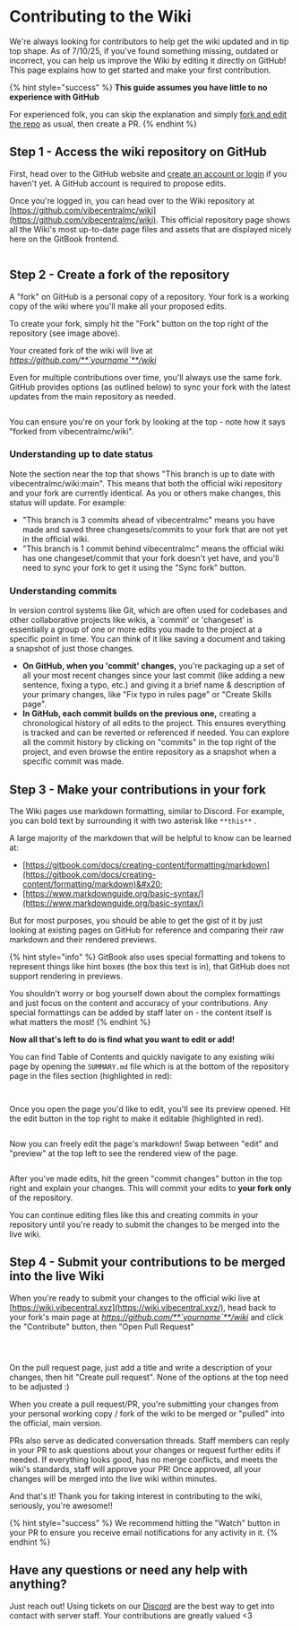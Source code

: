 # Contributing to the Wiki

We're always looking for contributors to help get the wiki updated and in tip top shape. As of 7/10/25, if you've found something missing, outdated or incorrect, you can help us improve the Wiki by editing it directly on GitHub! This page explains how to get started and make your first contribution.

{% hint style="success" %}
**This guide assumes you have little to no experience with GitHub**

For experienced folk, you can skip the explanation and simply [fork and edit the repo](https://github.com/vibecentralmc/wiki) as usual, then create a PR.
{% endhint %}

## Step 1 - Access the wiki repository on GitHub

First, head over to the GitHub website and [create an account or login](https://github.com/) if you haven't yet. A GitHub account is required to propose edits.

Once you're logged in, you can head over to the Wiki repository at [https://github.com/vibecentralmc/wiki](https://github.com/vibecentralmc/wiki). This official repository page shows all the Wiki's most up-to-date page files and assets that are displayed nicely here on the GitBook frontend.

<figure><img src=".gitbook/assets/image.png" alt=""><figcaption></figcaption></figure>

## Step 2 - Create a fork of the repository

A "fork" on GitHub is a personal copy of a repository. Your fork is a working copy of the wiki where you'll make all your proposed edits.

To create your fork, simply hit the "Fork" button on the top right of the repository (see image above).

Your created fork of the wiki will live at _https://github.com/**`yourname`**/wiki_

Even for multiple contributions over time, you'll always use the same fork. GitHub provides options (as outlined below) to sync your fork with the latest updates from the main repository as needed.

<figure><img src=".gitbook/assets/image (1).png" alt=""><figcaption></figcaption></figure>

You can ensure you're on your fork by looking at the top - note how it says "forked from vibecentralmc/wiki".

### Understanding up to date status

Note the section near the top that shows "This branch is up to date with vibecentralmc/wiki:main". This means that both the official wiki repository and your fork are currently identical. As you or others make changes, this status will update. For example:

* "This branch is 3 commits ahead of vibecentralmc" means you have made and saved three changesets/commits to your fork that are not yet in the official wiki.
* "This branch is 1 commit behind vibecentralmc" means the official wiki has one changeset/commit that your fork doesn't yet have, and you'll need to sync your fork to get it using the "Sync fork" button.

### **Understanding commits**

In version control systems like Git, which are often used for codebases and other collaborative projects like wikis, a 'commit' or 'changeset' is essentially a group of one or more edits you made to the project at a specific point in time. You can think of it like saving a document and taking a snapshot of just those changes.

* **On GitHub, when you 'commit' changes,** you're packaging up a set of all your most recent changes since your last commit (like adding a new sentence, fixing a typo, etc.) and giving it a brief name & description of your primary changes, like "Fix typo in rules page" or "Create Skills page".
* **In GitHub, each commit builds on the previous one,** creating a chronological history of all edits to the project. This ensures everything is tracked and can be reverted or referenced if needed. You can explore all the commit history by clicking on "commits" in the top right of the project, and even browse the entire repository as a snapshot when a specific commit was made.

## Step 3 - Make your contributions in your fork

The Wiki pages use markdown formatting, similar to Discord. For example, you can bold text by surrounding it with two asterisk like `**this**` .

A large majority of the markdown that will be helpful to know can be learned at:

* [https://gitbook.com/docs/creating-content/formatting/markdown](https://gitbook.com/docs/creating-content/formatting/markdown)&#x20;
* [https://www.markdownguide.org/basic-syntax/](https://www.markdownguide.org/basic-syntax/)

But for most purposes, you should be able to get the gist of it by just looking at existing pages on GitHub for reference and comparing their raw markdown and their rendered previews.

{% hint style="info" %}
GitBook also uses special formatting and tokens to represent things like hint boxes (the box this text is in), that GitHub does not support rendering in previews.

You shouldn't worry or bog yourself down about the complex formattings and just focus on the content and accuracy of your contributions. Any special formattings can be added by staff later on - the content itself is what matters the most!
{% endhint %}

**Now all that's left to do is find what you want to edit or add!**

You can find Table of Contents and quickly navigate to any existing wiki page by opening the `SUMMARY.md` file which is at the bottom of the repository page in the files section (highlighted in red):

<figure><img src=".gitbook/assets/image (5).png" alt=""><figcaption></figcaption></figure>

<figure><img src=".gitbook/assets/image (4).png" alt=""><figcaption></figcaption></figure>

Once you open the page you'd like to edit, you'll see its preview opened. Hit the edit button in the top right to make it editable (highlighted in red).

<figure><img src=".gitbook/assets/image (44).png" alt=""><figcaption></figcaption></figure>

Now you can freely edit the page's markdown! Swap between "edit" and "preview" at the top left to see the rendered view of the page.

<figure><img src=".gitbook/assets/image (46).png" alt=""><figcaption></figcaption></figure>

After you've made edits, hit the green "commit changes" button in the top right and explain your changes. This will commit your edits to **your fork only** of the repository.

You can continue editing files like this and creating commits in your repository until you're ready to submit the changes to be merged into the live wiki.

## Step 4 - Submit your contributions to be merged into the live Wiki

When you're ready to submit your changes to the official wiki live at [https://wiki.vibecentral.xyz](https://wiki.vibecentral.xyz/), head back to your fork's main page at _https://github.com/**`yourname`**/wiki_ and click the "Contribute" button, then "Open Pull Request"&#x20;

<figure><img src=".gitbook/assets/image (47).png" alt=""><figcaption></figcaption></figure>

<figure><img src=".gitbook/assets/image (48).png" alt=""><figcaption></figcaption></figure>

<figure><img src=".gitbook/assets/image (49).png" alt=""><figcaption></figcaption></figure>

On the pull request page, just add a title and write a description of your changes, then hit "Create pull request". None of the options at the top need to be adjusted :)&#x20;

When you create a pull request/PR, you're submitting your changes from your personal working copy / fork of the wiki to be merged or "pulled" into the official, main version.

PRs also serve as dedicated conversation threads. Staff members can reply in your PR to ask questions about your changes or request further edits if needed. If everything looks good, has no merge conflicts, and meets the wiki's standards, staff will approve your PR! Once approved, all your changes will be merged into the live wiki within minutes.

And that's it! Thank you for taking interest in contributing to the wiki, seriously, you're awesome!!

{% hint style="success" %}
We recommend hitting the "Watch" button in your PR to ensure you receive email notifications for any activity in it.
{% endhint %}

## Have any questions or need any help with anything?

Just reach out! Using tickets on our [Discord](general/discord.md) are the best way to get into contact with server staff. Your contributions are greatly valued <3
